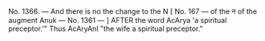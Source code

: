 No. 1366. — And there is no the change to the N \[ No. 167 — of the न of the augment Anuk — No. 1361 — \] AFTER the word AcArya 'a spiritual preceptor.'" Thus AcAryAnI "the wife a spiritual preceptor."